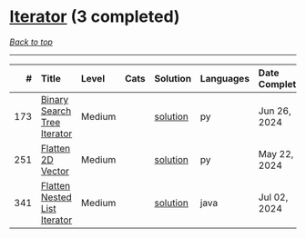 # [Iterator](<https://leetcode.com/tag/Iterator/>) (3 completed)

*[Back to top](<../../README.md>)*

------

|   # | Title                                                                                        | Level   | Cats   | Solution                                               | Languages   | Date Complete   |
|----:|:---------------------------------------------------------------------------------------------|:--------|:-------|:-------------------------------------------------------|:------------|:----------------|
| 173 | [Binary Search Tree Iterator](<https://leetcode.com/problems/binary-search-tree-iterator>)   | Medium  |        | [solution](<../_173. Binary Search Tree Iterator.md>)  | py          | Jun 26, 2024    |
| 251 | [Flatten 2D Vector](<https://leetcode.com/problems/flatten-2d-vector>)                       | Medium  |        | [solution](<../_251. Flatten 2D Vector.md>)            | py          | May 22, 2024    |
| 341 | [Flatten Nested List Iterator](<https://leetcode.com/problems/flatten-nested-list-iterator>) | Medium  |        | [solution](<../_341. Flatten Nested List Iterator.md>) | java        | Jul 02, 2024    |